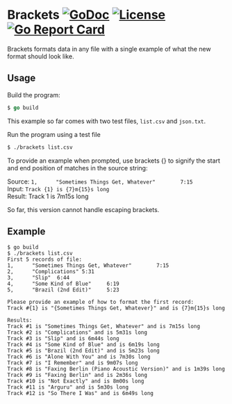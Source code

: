 # Brackets [![GoDoc](http://img.shields.io/badge/godoc-reference-blue.svg)](http://godoc.org/github.com/beeker1121/brackets) [![License](http://img.shields.io/badge/license-mit-blue.svg)](https://raw.githubusercontent.com/beeker1121/brackets/master/LICENSE) [![Go Report Card](https://goreportcard.com/badge/github.com/beeker1121/brackets)](https://goreportcard.com/report/github.com/beeker1121/brackets)

Brackets formats data in any file with a single example of what the new format should look like.

## Usage

Build the program:

```go
$ go build
```

This example so far comes with two test files, `list.csv` and `json.txt`.

Run the program using a test file

```sh
$ ./brackets list.csv
```

To provide an example when prompted, use brackets {} to signify the start and end position of matches in the source string:

Source: `1,      "Sometimes Things Get, Whatever"        7:15`  
 Input: `Track {1} is {7}m{15}s long`  
Result: Track 1 is 7m15s long  

So far, this version cannot handle escaping brackets.

## Example

```
$ go build
$ ./brackets list.csv
First 5 records of file:
1,      "Sometimes Things Get, Whatever"        7:15
2,      "Complications" 5:31
3,      "Slip"  6:44
4,      "Some Kind of Blue"     6:19
5,      "Brazil (2nd Edit)"     5:23

Please provide an example of how to format the first record:
Track #{1} is "{Sometimes Things Get, Whatever}" and is {7}m{15}s long

Results:
Track #1 is "Sometimes Things Get, Whatever" and is 7m15s long
Track #2 is "Complications" and is 5m31s long
Track #3 is "Slip" and is 6m44s long
Track #4 is "Some Kind of Blue" and is 6m19s long
Track #5 is "Brazil (2nd Edit)" and is 5m23s long
Track #6 is "Alone With You" and is 7m30s long
Track #7 is "I Remember" and is 9m07s long
Track #8 is "Faxing Berlin (Piano Acoustic Version)" and is 1m39s long
Track #9 is "Faxing Berlin" and is 2m36s long
Track #10 is "Not Exactly" and is 8m00s long
Track #11 is "Arguru" and is 5m30s long
Track #12 is "So There I Was" and is 6m49s long
```